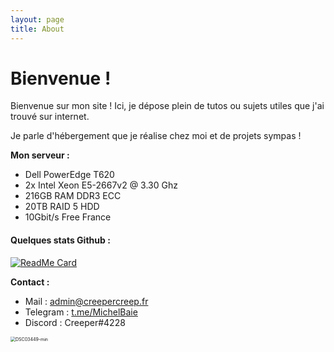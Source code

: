 ```yaml
---
layout: page
title: About
---
```


# Bienvenue !

Bienvenue sur mon site !
Ici, je dépose plein de tutos ou sujets utiles que j'ai trouvé sur internet.

Je parle d'hébergement que je réalise chez moi et de projets sympas !

**Mon serveur :**

* Dell PowerEdge T620
* 2x Intel Xeon E5-2667v2 @ 3.30 Ghz
* 216GB RAM DDR3 ECC
* 20TB RAID 5 HDD
* 10Gbit/s Free France

#### Quelques stats Github : 

[![ReadMe Card](https://github-readme-stats.vercel.app/api?username=Michelbaie&count_private=true&show_icons=true)]()


**Contact :**
* Mail : admin@creepercreep.fr
* Telegram : [t.me/MichelBaie](https://t.me/MichelBaie)
* Discord : Creeper#4228

<img src="https://user-images.githubusercontent.com/39345534/122968671-1409c980-d38c-11eb-81a7-b4f11248e5c6.png" alt="DSC03449-min" style="zoom:50%;" />
